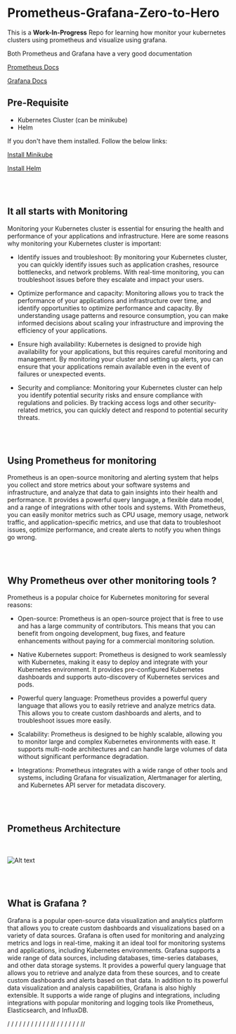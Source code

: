 # Prometheus-Grafana-Zero-to-Hero

This is a **Work-In-Progress** Repo for learning how monitor your kubernetes clusters using prometheus and visualize using grafana.

Both Prometheus and Grafana have a very good documentation 

[Prometheus Docs]("https://prometheus.io/docs/introduction/overview/")

[Grafana Docs]("https://grafana.com/docs/grafana/latest/")

## Pre-Requisite

- Kubernetes Cluster (can be minikube)
- Helm 

If you don't have them installed. Follow the below links:

[Install Minikube]("https://minikube.sigs.k8s.io/docs/start/")

[Install Helm]("https://helm.sh/docs/intro/install/")

<br></br>

## It all starts with Monitoring 

Monitoring your Kubernetes cluster is essential for ensuring the health and performance of your applications and infrastructure. Here are some reasons why monitoring your Kubernetes cluster is important:

- Identify issues and troubleshoot: By monitoring your Kubernetes cluster, you can quickly identify issues such as application crashes, resource bottlenecks, and network problems. With real-time monitoring, you can troubleshoot issues before they escalate and impact your users.

- Optimize performance and capacity: Monitoring allows you to track the performance of your applications and infrastructure over time, and identify opportunities to optimize performance and capacity. By understanding usage patterns and resource consumption, you can make informed decisions about scaling your infrastructure and improving the efficiency of your applications.

- Ensure high availability: Kubernetes is designed to provide high availability for your applications, but this requires careful monitoring and management. By monitoring your cluster and setting up alerts, you can ensure that your applications remain available even in the event of failures or unexpected events.

- Security and compliance: Monitoring your Kubernetes cluster can help you identify potential security risks and ensure compliance with regulations and policies. By tracking access logs and other security-related metrics, you can quickly detect and respond to potential security threats.

<br></br>

## Using Prometheus for monitoring

Prometheus is an open-source monitoring and alerting system that helps you collect and store metrics about your software systems and infrastructure, and analyze that data to gain insights into their health and performance. It provides a powerful query language, a flexible data model, and a range of integrations with other tools and systems. With Prometheus, you can easily monitor metrics such as CPU usage, memory usage, network traffic, and application-specific metrics, and use that data to troubleshoot issues, optimize performance, and create alerts to notify you when things go wrong.

<br></br>

## Why Prometheus over other monitoring tools ?

Prometheus is a popular choice for Kubernetes monitoring for several reasons:

- Open-source: Prometheus is an open-source project that is free to use and has a large community of contributors. This means that you can benefit from ongoing development, bug fixes, and feature enhancements without paying for a commercial monitoring solution.

- Native Kubernetes support: Prometheus is designed to work seamlessly with Kubernetes, making it easy to deploy and integrate with your Kubernetes environment. It provides pre-configured Kubernetes dashboards and supports auto-discovery of Kubernetes services and pods.

- Powerful query language: Prometheus provides a powerful query language that allows you to easily retrieve and analyze metrics data. This allows you to create custom dashboards and alerts, and to troubleshoot issues more easily.

- Scalability: Prometheus is designed to be highly scalable, allowing you to monitor large and complex Kubernetes environments with ease. It supports multi-node architectures and can handle large volumes of data without significant performance degradation.

- Integrations: Prometheus integrates with a wide range of other tools and systems, including Grafana for visualization, Alertmanager for alerting, and Kubernetes API server for metadata discovery.

<br></br>

## Prometheus Architecture

<br></br>
![Alt text](https://prometheus.io/assets/architecture.png)

<br></br>

## What is Grafana ?
Grafana is a popular open-source data visualization and analytics platform that allows you to create custom dashboards and visualizations based on a variety of data sources. Grafana is often used for monitoring and analyzing metrics and logs in real-time, making it an ideal tool for monitoring systems and applications, including Kubernetes environments.
Grafana supports a wide range of data sources, including databases, time-series databases, and other data storage systems. It provides a powerful query language that allows you to retrieve and analyze data from these sources, and to create custom dashboards and alerts based on that data.
In addition to its powerful data visualization and analysis capabilities, Grafana is also highly extensible. It supports a wide range of plugins and integrations, including integrations with popular monitoring and logging tools like Prometheus, Elasticsearch, and InfluxDB.

/
/
/
/
/
/
/
/
/
/
/
//
/
/
/
/
/
/
//
